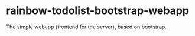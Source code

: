 # rainbow-todolist-bootstrap-webapp

The simple webapp (frontend for the server), based on bootstrap.


